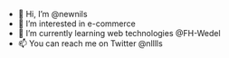 - 👋 Hi, I’m @newnils
- 👀 I’m interested in e-commerce
- 🌱 I’m currently learning web technologies @FH-Wedel
- 📫 You can reach me on Twitter @nlllls

<!---
newnils/newnils is a ✨ special ✨ repository because its `README.md` (this file) appears on your GitHub profile.
You can click the Preview link to take a look at your changes.
--->
